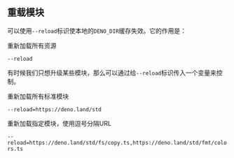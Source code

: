 ## 重载模块

可以使用`--reload`标识使本地的`DENO_DIR`缓存失效。它的作用是：

重新加载所有资源

`--reload`

有时候我们只想升级某些模块，那么可以通过给`--reload`标识传入一个变量来控制。

重新加载所有标准模块

`--reload=https://deno.land/std`

重新加载指定模块，使用逗号分隔URL

`--reload=https://deno.land/std/fs/copy.ts,https://deno.land/std/fmt/colors.ts`
